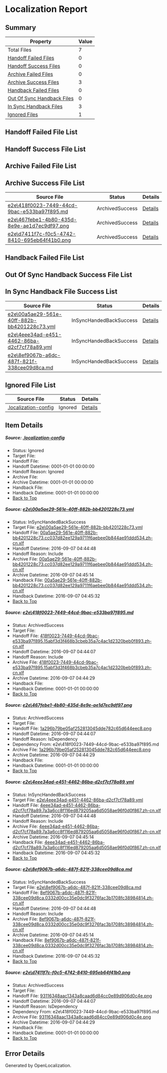 # <a name='report-top'></a> Localization Report

## Summary
 Property | Value 
 -------- | ----- 
 Total Files | 7
[ Handoff Failed Files ](#handoff-failed-list)| 0
[ Handoff Success Files ](#handoff-success-list)| 0
[ Archive Failed Files ](#archive-failed-list)| 0
[ Archive Success Files ](#archive-success-list)| 3
[ Handback Failed Files ](#handback-failed-list)| 0
[ Out Of Sync Handback Files ](#outofsync-handback-success-list)| 0
[ In Sync Handback Files ](#insync-handback-success-list)| 3
[ Ignored Files ](#ignored-list)| 1

## <a name='handoff-failed-list'></a> Handoff Failed File List

## <a name='handoff-success-list'></a> Handoff Success File List

## <a name='archive-failed-list'></a> Archive Failed File List

## <a name='archive-success-list'></a> Archive Success File List
 Source File | Status | Details 
 ----------- | ------ | ------- 
 [e2e\418f0023-7449-44cd-9bac-e533ba97f895.md](https://github.com/OpenLocalizationTestOrg/ol-test0/blob/a030fe081660e5bbd3b47f7196627b2fbc7cdc57/e2e/418f0023-7449-44cd-9bac-e533ba97f895.md) | ArchivedSuccess | [Details](#6560915648256f7ac8bc2deb281b5fe6703ec0872)
 [e2e\467febe1-4b80-435d-8e9e-ae1d7ec9df97.png](https://github.com/OpenLocalizationTestOrg/ol-test0/blob/a030fe081660e5bbd3b47f7196627b2fbc7cdc57/e2e/467febe1-4b80-435d-8e9e-ae1d7ec9df97.png) | ArchivedSuccess | [Details](#1a296b79be05af252813045dde782c65d644eec83)
 [e2e\d7411f7c-f0c5-4742-8410-695eb64f41b0.png](https://github.com/OpenLocalizationTestOrg/ol-test0/blob/a030fe081660e5bbd3b47f7196627b2fbc7cdc57/e2e/d7411f7c-f0c5-4742-8410-695eb64f41b0.png) | ArchivedSuccess | [Details](#93116348aac1343a8caad6d84cc0e89d906d0c4e6)

## <a name='handback-failed-list'></a> Handback Failed File List

## <a name='outofsync-handback-success-list'></a> Out Of Sync Handback Success File List

## <a name='insync-handback-success-list'></a> In Sync Handback File Success List
 Source File | Status | Details 
 ----------- | ------ | ------- 
 [e2e\00a5ae29-561e-40ff-882b-bb4201228c73.yml](https://github.com/OpenLocalizationTestOrg/ol-test0/blob/89693992bb7fe6d3597da811ae74a63e6d235279/e2e/00a5ae29-561e-40ff-882b-bb4201228c73.yml) | InSyncHandedBackSuccess | [Details](#8c7ebba15a6c08f8d2dba2874d7dd333b70ee7bc1)
 [e2e\4eee34ad-e451-4462-86ba-d2cf7cf78a89.yml](https://github.com/OpenLocalizationTestOrg/ol-test0/blob/89693992bb7fe6d3597da811ae74a63e6d235279/e2e/4eee34ad-e451-4462-86ba-d2cf7cf78a89.yml) | InSyncHandedBackSuccess | [Details](#b49aa063d12ef3cf1aa2d9cf9f9bed331c9e43bf4)
 [e2e\8ef9067b-a6dc-487f-821f-338cee09d8ca.md](https://github.com/OpenLocalizationTestOrg/ol-test0/blob/89693992bb7fe6d3597da811ae74a63e6d235279/e2e/8ef9067b-a6dc-487f-821f-338cee09d8ca.md) | InSyncHandedBackSuccess | [Details](#782f5f931fb32b22438a81ef2c38e7ca518ba2825)

## <a name='ignored-list'></a> Ignored File List
 Source File | Status | Details 
 ----------- | ------ | ------- 
 [.localization-config](https://github.com/OpenLocalizationTestOrg/ol-test0/blob/89693992bb7fe6d3597da811ae74a63e6d235279/.localization-config) | Ignored | [Details](#3d4f252ac210baf56311d7e97dcc2db10974dbd20)

## Item Details
##### <a name='3d4f252ac210baf56311d7e97dcc2db10974dbd20'></a> Source: [.localization-config](https://github.com/OpenLocalizationTestOrg/ol-test0/blob/89693992bb7fe6d3597da811ae74a63e6d235279/.localization-config)
* Status: Ignored
* Target File: 
* Handoff File: 
* Handoff Datetime: 0001-01-01 00:00:00
* Handoff Reason: Ignored
* Archive File: 
* Archive Datetime: 0001-01-01 00:00:00
* Handback File: 
* Handback Datetime: 0001-01-01 00:00:00
* [Back to Top](#report-top)

##### <a name='8c7ebba15a6c08f8d2dba2874d7dd333b70ee7bc1'></a> Source: [e2e\00a5ae29-561e-40ff-882b-bb4201228c73.yml](https://github.com/OpenLocalizationTestOrg/ol-test0/blob/89693992bb7fe6d3597da811ae74a63e6d235279/e2e/00a5ae29-561e-40ff-882b-bb4201228c73.yml)
* Status: InSyncHandedBackSuccess
* Target File: [e2e\00a5ae29-561e-40ff-882b-bb4201228c73.yml](https://github.com/OpenLocalizationTestOrg/ol-test0-zhcn/blob/48f35bab230333e9e4a3ade0d05e03f28a894487/e2e/00a5ae29-561e-40ff-882b-bb4201228c73.yml)
* Handoff File: [00a5ae29-561e-40ff-882b-bb4201228c73.cc037d82ee129a9711f6aebee0b844ae91ddd534.zh-cn.xlf](https://github.com/OpenLocalizationTestOrg/ol-test0-handoff/blob/dece3d3e68803079f5726e541b2431e65aba4c40/ol-handoff/OpenLocalizationTestOrg/ol-test0-zhcn/ci/ht/00a5ae29-561e-40ff-882b-bb4201228c73.cc037d82ee129a9711f6aebee0b844ae91ddd534.zh-cn.xlf)
* Handoff Datetime: 2016-09-07 04:44:48
* Handoff Reason: Include
* Archive File: [00a5ae29-561e-40ff-882b-bb4201228c73.cc037d82ee129a9711f6aebee0b844ae91ddd534.zh-cn.xlf](https://github.com/OpenLocalizationTestOrg/ol-test0-handoff/blob/c30499a633ca8d6e383ef7fd7f110fc8c9968664/ol-archive/OpenLocalizationTestOrg/ol-test0-zhcn/ci/ht/00a5ae29-561e-40ff-882b-bb4201228c73.cc037d82ee129a9711f6aebee0b844ae91ddd534.zh-cn.xlf)
* Archive Datetime: 2016-09-07 04:45:14
* Handback File: [00a5ae29-561e-40ff-882b-bb4201228c73.cc037d82ee129a9711f6aebee0b844ae91ddd534.zh-cn.xlf](https://github.com/OpenLocalizationTestOrg/ol-test0-handback/blob/86999168bfac2a7f119301b5d88b080461f76027/ol-handback/OpenLocalizationTestOrg/ol-test0-zhcn/ci/ht/00a5ae29-561e-40ff-882b-bb4201228c73.cc037d82ee129a9711f6aebee0b844ae91ddd534.zh-cn.xlf)
* Handback Datetime: 2016-09-07 04:45:32
* [Back to Top](#report-top)

##### <a name='6560915648256f7ac8bc2deb281b5fe6703ec0872'></a> Source: [e2e\418f0023-7449-44cd-9bac-e533ba97f895.md](https://github.com/OpenLocalizationTestOrg/ol-test0/blob/a030fe081660e5bbd3b47f7196627b2fbc7cdc57/e2e/418f0023-7449-44cd-9bac-e533ba97f895.md)
* Status: ArchivedSuccess
* Target File: 
* Handoff File: [418f0023-7449-44cd-9bac-e533ba97f895.15abf3d3f468b3cbeb35a7c4ac1d2320beb0f893.zh-cn.xlf](https://github.com/OpenLocalizationTestOrg/ol-test0-handoff/blob/841ba0dba4d5a538e9b2eeeccc87ddb2c67af855/ol-handoff/OpenLocalizationTestOrg/ol-test0-zhcn/ci/ht/418f0023-7449-44cd-9bac-e533ba97f895.15abf3d3f468b3cbeb35a7c4ac1d2320beb0f893.zh-cn.xlf)
* Handoff Datetime: 2016-09-07 04:44:07
* Handoff Reason: Include
* Archive File: [418f0023-7449-44cd-9bac-e533ba97f895.15abf3d3f468b3cbeb35a7c4ac1d2320beb0f893.zh-cn.xlf](https://github.com/OpenLocalizationTestOrg/ol-test0-handoff/blob/cbc02377b8aaa2d3393024fcf0e93ad1baa66398/ol-archive/OpenLocalizationTestOrg/ol-test0-zhcn/ci/ht/418f0023-7449-44cd-9bac-e533ba97f895.15abf3d3f468b3cbeb35a7c4ac1d2320beb0f893.zh-cn.xlf)
* Archive Datetime: 2016-09-07 04:44:29
* Handback File: 
* Handback Datetime: 0001-01-01 00:00:00
* [Back to Top](#report-top)

##### <a name='1a296b79be05af252813045dde782c65d644eec83'></a> Source: [e2e\467febe1-4b80-435d-8e9e-ae1d7ec9df97.png](https://github.com/OpenLocalizationTestOrg/ol-test0/blob/a030fe081660e5bbd3b47f7196627b2fbc7cdc57/e2e/467febe1-4b80-435d-8e9e-ae1d7ec9df97.png)
* Status: ArchivedSuccess
* Target File: 
* Handoff File: [1a296b79be05af252813045dde782c65d644eec8.png](https://github.com/OpenLocalizationTestOrg/ol-test0-handoff/blob/841ba0dba4d5a538e9b2eeeccc87ddb2c67af855/ol-handoff/OpenLocalizationTestOrg/ol-test0-zhcn/ci/ht/1a296b79be05af252813045dde782c65d644eec8.png)
* Handoff Datetime: 2016-09-07 04:44:07
* Handoff Reason: IsDependency
* Dependency From: e2e\418f0023-7449-44cd-9bac-e533ba97f895.md
* Archive File: [1a296b79be05af252813045dde782c65d644eec8.png](https://github.com/OpenLocalizationTestOrg/ol-test0-handoff/blob/cbc02377b8aaa2d3393024fcf0e93ad1baa66398/ol-archive/OpenLocalizationTestOrg/ol-test0-zhcn/ci/ht/1a296b79be05af252813045dde782c65d644eec8.png)
* Archive Datetime: 2016-09-07 04:44:29
* Handback File: 
* Handback Datetime: 0001-01-01 00:00:00
* [Back to Top](#report-top)

##### <a name='b49aa063d12ef3cf1aa2d9cf9f9bed331c9e43bf4'></a> Source: [e2e\4eee34ad-e451-4462-86ba-d2cf7cf78a89.yml](https://github.com/OpenLocalizationTestOrg/ol-test0/blob/89693992bb7fe6d3597da811ae74a63e6d235279/e2e/4eee34ad-e451-4462-86ba-d2cf7cf78a89.yml)
* Status: InSyncHandedBackSuccess
* Target File: [e2e\4eee34ad-e451-4462-86ba-d2cf7cf78a89.yml](https://github.com/OpenLocalizationTestOrg/ol-test0-zhcn/blob/48f35bab230333e9e4a3ade0d05e03f28a894487/e2e/4eee34ad-e451-4462-86ba-d2cf7cf78a89.yml)
* Handoff File: [4eee34ad-e451-4462-86ba-d2cf7cf78a89.7a3a6cc8f116ed879205aa6d5058ae96f0d0f867.zh-cn.xlf](https://github.com/OpenLocalizationTestOrg/ol-test0-handoff/blob/dece3d3e68803079f5726e541b2431e65aba4c40/ol-handoff/OpenLocalizationTestOrg/ol-test0-zhcn/ci/ht/4eee34ad-e451-4462-86ba-d2cf7cf78a89.7a3a6cc8f116ed879205aa6d5058ae96f0d0f867.zh-cn.xlf)
* Handoff Datetime: 2016-09-07 04:44:48
* Handoff Reason: Include
* Archive File: [4eee34ad-e451-4462-86ba-d2cf7cf78a89.7a3a6cc8f116ed879205aa6d5058ae96f0d0f867.zh-cn.xlf](https://github.com/OpenLocalizationTestOrg/ol-test0-handoff/blob/c30499a633ca8d6e383ef7fd7f110fc8c9968664/ol-archive/OpenLocalizationTestOrg/ol-test0-zhcn/ci/ht/4eee34ad-e451-4462-86ba-d2cf7cf78a89.7a3a6cc8f116ed879205aa6d5058ae96f0d0f867.zh-cn.xlf)
* Archive Datetime: 2016-09-07 04:45:14
* Handback File: [4eee34ad-e451-4462-86ba-d2cf7cf78a89.7a3a6cc8f116ed879205aa6d5058ae96f0d0f867.zh-cn.xlf](https://github.com/OpenLocalizationTestOrg/ol-test0-handback/blob/86999168bfac2a7f119301b5d88b080461f76027/ol-handback/OpenLocalizationTestOrg/ol-test0-zhcn/ci/ht/4eee34ad-e451-4462-86ba-d2cf7cf78a89.7a3a6cc8f116ed879205aa6d5058ae96f0d0f867.zh-cn.xlf)
* Handback Datetime: 2016-09-07 04:45:32
* [Back to Top](#report-top)

##### <a name='782f5f931fb32b22438a81ef2c38e7ca518ba2825'></a> Source: [e2e\8ef9067b-a6dc-487f-821f-338cee09d8ca.md](https://github.com/OpenLocalizationTestOrg/ol-test0/blob/89693992bb7fe6d3597da811ae74a63e6d235279/e2e/8ef9067b-a6dc-487f-821f-338cee09d8ca.md)
* Status: InSyncHandedBackSuccess
* Target File: [e2e\8ef9067b-a6dc-487f-821f-338cee09d8ca.md](https://github.com/OpenLocalizationTestOrg/ol-test0-zhcn/blob/48f35bab230333e9e4a3ade0d05e03f28a894487/e2e/8ef9067b-a6dc-487f-821f-338cee09d8ca.md)
* Handoff File: [8ef9067b-a6dc-487f-821f-338cee09d8ca.0332d00cc35e0dc9f3276fac3b1708fc38984814.zh-cn.xlf](https://github.com/OpenLocalizationTestOrg/ol-test0-handoff/blob/dece3d3e68803079f5726e541b2431e65aba4c40/ol-handoff/OpenLocalizationTestOrg/ol-test0-zhcn/ci/ht/8ef9067b-a6dc-487f-821f-338cee09d8ca.0332d00cc35e0dc9f3276fac3b1708fc38984814.zh-cn.xlf)
* Handoff Datetime: 2016-09-07 04:44:48
* Handoff Reason: Include
* Archive File: [8ef9067b-a6dc-487f-821f-338cee09d8ca.0332d00cc35e0dc9f3276fac3b1708fc38984814.zh-cn.xlf](https://github.com/OpenLocalizationTestOrg/ol-test0-handoff/blob/c30499a633ca8d6e383ef7fd7f110fc8c9968664/ol-archive/OpenLocalizationTestOrg/ol-test0-zhcn/ci/ht/8ef9067b-a6dc-487f-821f-338cee09d8ca.0332d00cc35e0dc9f3276fac3b1708fc38984814.zh-cn.xlf)
* Archive Datetime: 2016-09-07 04:45:14
* Handback File: [8ef9067b-a6dc-487f-821f-338cee09d8ca.0332d00cc35e0dc9f3276fac3b1708fc38984814.zh-cn.xlf](https://github.com/OpenLocalizationTestOrg/ol-test0-handback/blob/86999168bfac2a7f119301b5d88b080461f76027/ol-handback/OpenLocalizationTestOrg/ol-test0-zhcn/ci/ht/8ef9067b-a6dc-487f-821f-338cee09d8ca.0332d00cc35e0dc9f3276fac3b1708fc38984814.zh-cn.xlf)
* Handback Datetime: 2016-09-07 04:45:32
* [Back to Top](#report-top)

##### <a name='93116348aac1343a8caad6d84cc0e89d906d0c4e6'></a> Source: [e2e\d7411f7c-f0c5-4742-8410-695eb64f41b0.png](https://github.com/OpenLocalizationTestOrg/ol-test0/blob/a030fe081660e5bbd3b47f7196627b2fbc7cdc57/e2e/d7411f7c-f0c5-4742-8410-695eb64f41b0.png)
* Status: ArchivedSuccess
* Target File: 
* Handoff File: [93116348aac1343a8caad6d84cc0e89d906d0c4e.png](https://github.com/OpenLocalizationTestOrg/ol-test0-handoff/blob/841ba0dba4d5a538e9b2eeeccc87ddb2c67af855/ol-handoff/OpenLocalizationTestOrg/ol-test0-zhcn/ci/ht/93116348aac1343a8caad6d84cc0e89d906d0c4e.png)
* Handoff Datetime: 2016-09-07 04:44:07
* Handoff Reason: IsDependency
* Dependency From: e2e\418f0023-7449-44cd-9bac-e533ba97f895.md
* Archive File: [93116348aac1343a8caad6d84cc0e89d906d0c4e.png](https://github.com/OpenLocalizationTestOrg/ol-test0-handoff/blob/cbc02377b8aaa2d3393024fcf0e93ad1baa66398/ol-archive/OpenLocalizationTestOrg/ol-test0-zhcn/ci/ht/93116348aac1343a8caad6d84cc0e89d906d0c4e.png)
* Archive Datetime: 2016-09-07 04:44:29
* Handback File: 
* Handback Datetime: 0001-01-01 00:00:00
* [Back to Top](#report-top)


## Error Details

Generated by OpenLocalization.
